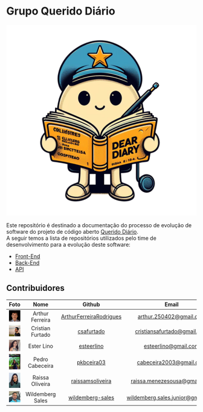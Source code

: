 # Grupo Querido Diário

<img src="assets/images/mascote.png" />

Este repositório é destinado a documentação do processo de evolução de software do projeto de código aberto [Querido Diário](https://queridodiario.ok.org.br/).  
A seguir temos a lista de repositórios utilizados pelo time de desenvolvimento para a evolução deste software:

* [Front-End](https://github.com/Wildemberg-Projects/querido-diario-frontend)
* [Back-End](https://github.com/Wildemberg-Projects/querido-diario-backend)
* [API](https://github.com/Wildemberg-Projects/querido-diario-api)


## Contribuidores
| Foto | Nome | Github | Email |
| :--: | :--: | :----: | :---: |
| <img src="./assets/images/arthur-profile.jpg" width="200px" /> | Arthur Ferreira | [ArthurFerreiraRodrigues](https://github.com/ArthurFerreiraRodrigues) | arthur.250402@gmail.com |
| <img src="./assets/images/cristian.jpeg" width="200px" />  | Cristian Furtado | [csafurtado](https://github.com/csafurtado) | cristiansafurtado@gmail.com |
| <img src="./assets/images/ester.jpg" width="200px" /> | Ester Lino | [esteerlino](https://github.com/esteerlino) | esteerlino@gmail.com |
| <img src="./docs/assets/images/pedro.jpeg" width="200px" /> | Pedro Cabeceira | [pkbceira03](https://github.com/pkbceira03) | cabeceira2003@gmail.com |
| <img src="./assets/images/raissa.jpeg" width="200px" />| Raissa Oliveira | [raissamsoliveira](https://github.com/raissamsoliveira) | raissa.menezesousa@gmail.com |
| <img src="./assets/images/will.jpeg" width="200px" /> | Wildemberg Sales | [wildemberg-sales](https://github.com/wildemberg-sales) | wildemberg.sales.junior@gmail.com | 
